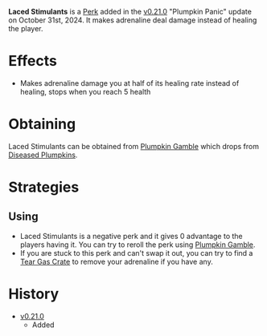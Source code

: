 <Stub />
<Mode />

**Laced Stimulants** is a [Perk](/perks) added in the [v0.21.0](https://github.com/HasangerGames/suroi/releases/tag/v0.21.0) "Plumpkin Panic" update on October 31st, 2024. It makes adrenaline deal damage instead of healing the player.

# Effects
- Makes adrenaline damage you at half of its healing rate instead of healing, stops when you reach 5 health

# Obtaining
Laced Stimulants can be obtained from [Plumpkin Gamble](/perks/lets_go_gambling) which drops from [Diseased Plumpkins](/obstacles/diseased_plumpkin).

# Strategies
## Using
- Laced Stimulants is a negative perk and it gives 0 advantage to the players having it. You can try to reroll the perk using [Plumpkin Gamble](/perks/lets_go_gambling).
- If you are stuck to this perk and can't swap it out, you can try to find a [Tear Gas Crate](/obstacles/tear_gas_crate) to remove your adrenaline if you have any.

# History
- [v0.21.0](https://github.com/HasangerGames/suroi/releases/tag/v0.21.0)
  - Added
